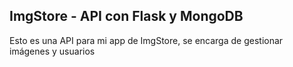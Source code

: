 ## ImgStore - API con Flask y MongoDB

Esto es una API para mi app de ImgStore, se encarga de gestionar imágenes y usuarios